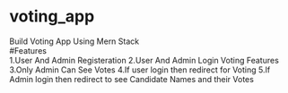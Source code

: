 # voting_app
Build Voting App Using Mern Stack  
#Features  
1.User And Admin Registeration 
2.User And Admin Login Voting Features 
3.Only Admin Can See Votes 
4.If user login then redirect for Voting 
5.If Admin login then redirect to see Candidate Names and their Votes 
